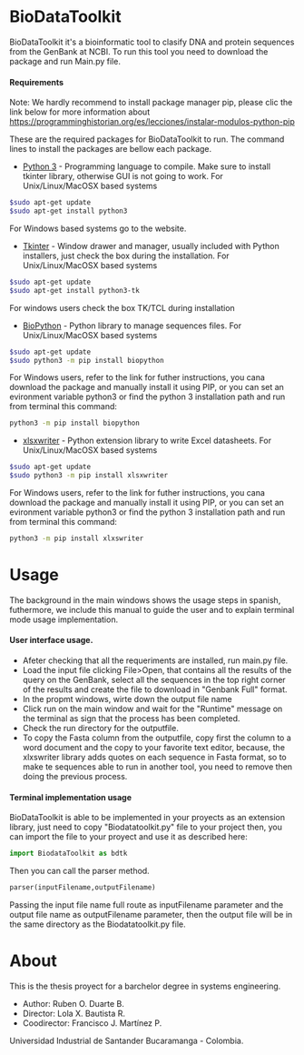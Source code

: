 # BioDataToolkit

BioDataToolkit it's a bioinformatic tool to clasify DNA and protein sequences from the GenBank at NCBI. To run this tool you need to download the package and run Main.py file.

#### Requirements
Note: We hardly recommend to install package manager pip, please clic the link below for more information about
https://programminghistorian.org/es/lecciones/instalar-modulos-python-pip

These are the required packages for BioDataToolkit to run. The command lines to install the packages are bellow each package.
* [Python 3](https://www.python.org/downloads/) - Programming language to compile. Make sure to install tkinter library, otherwise GUI is not going to work.
For Unix/Linux/MacOSX based systems
```sh
$sudo apt-get update
$sudo apt-get install python3
```
For Windows based systems go to the website.

* [Tkinter](https://docs.python.org/3.7/library/tkinter.html) - Window drawer and manager, usually included with Python installers, just check the box during the installation.
For Unix/Linux/MacOSX based systems
```sh
$sudo apt-get update
$sudo apt-get install python3-tk
```
For windows users check the box TK/TCL during installation
* [BioPython](https://biopython.org/) - Python library to manage sequences files.
For Unix/Linux/MacOSX based systems
```sh
$sudo apt-get update
$sudo python3 -m pip install biopython
```
For Windows users, refer to the link for futher instructions, you cana download the package and manually install it using PIP, or you can set an evironment variable python3 or find the python 3 installation path and run from terminal this command:
```sh
python3 -m pip install biopython
```
* [xlsxwriter](https://xlsxwriter.readthedocs.io/) - Python extension library to write Excel datasheets.
For Unix/Linux/MacOSX based systems
```sh
$sudo apt-get update
$sudo python3 -m pip install xlsxwriter
```
For Windows users, refer to the link for futher instructions, you cana download the package and manually install it using PIP, or you can set an evironment variable python3 or find the python 3 installation path and run from terminal this command:
```sh
python3 -m pip install xlxswriter
```

# Usage
The background in the main windows shows the usage steps in spanish, futhermore, we include this manual to guide the user and to explain terminal mode usage implementation.

#### User interface usage.
  - Afeter checking that all the requeriments are installed, run main.py file.
  - Load the input file clicking File>Open, that contains all the results of the query on the GenBank, select all the sequences in the top right corner of the results and create the file to download in "Genbank Full" format.
  - In the propmt windows, wirte down the output file name
  - Click run on the main window and wait for the "Runtime" message on the terminal as sign that the process has been completed.
  - Check the run directory for the outputfile.
  - To copy the Fasta column from the outputfile, copy first the column to a word document and the copy to your favorite text editor, because, the xlxswriter library adds quotes on each sequence in Fasta format, so to make te sequences able to run in another tool, you need to remove then doing the previous process.

#### Terminal implementation usage
BioDataToolkit is able to be implemented in your proyects as an extension library, just need to copy "Biodatatoolkit.py" file to your project then, you can import the file to your proyect and use it as described here:
```python
import BiodataToolkit as bdtk
```
Then you can call the parser method.
```python
parser(inputFilename,outputFilename)
```
Passing the input file name full route as inputFilename parameter and the output file name as outputFilename parameter, then the output file will be in the same directory as the Biodatatoolkit.py file.

# About
This is the thesis proyect for a barchelor degree in systems engineering.

- Author: Ruben O. Duarte B.
- Director: Lola X. Bautista R.
- Coodirector: Francisco J. Martínez P.


Universidad Industrial de Santander
Bucaramanga - Colombia.
